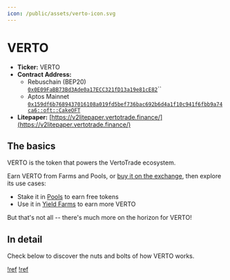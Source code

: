 ```yaml
---
icon: /public/assets/verto-icon.svg
---
```

# VERTO

* **Ticker:** VERTO
* **Contract Address:**&#x20;
  * Rebuschain (BEP20)\
    [`0x0E09FaBB73Bd3Ade0a17ECC321fD13a19e81cE82`](https://bscscan.com/token/0x0e09fabb73bd3ade0a17ecc321fd13a19e81ce82)``
  * Aptos Mainnet\
    [`0x159df6b7689437016108a019fd5bef736bac692b6d4a1f10c941f6fbb9a74ca6::oft::CakeOFT`](https://tracemove.io/coin/0x159df6b7689437016108a019fd5bef736bac692b6d4a1f10c941f6fbb9a74ca6::oft::CakeOFT/VertoTrade%20Token/Cake)
* **Litepaper:** [https://v2litepaper.vertotrade.finance/](https://v2litepaper.vertotrade.finance/)

## The basics

VERTO is the token that powers the VertoTrade ecosystem.

Earn VERTO from Farms and Pools, or [buy it on the exchange](../../products/exchange/), then explore its use cases:

* Stake it in [Pools](../../products/syrup-pool/) to earn free tokens
* Use it in [Yield Farms](https://docs.vertotrade.com/products/yield-farming) to earn more VERTO

But that's not all -- there's much more on the horizon for VERTO!

## In detail

Check below to discover the nuts and bolts of how VERTO works.

[!ref](verto-tokenomics.md)
[!ref](controlling-verto-supply.md)
